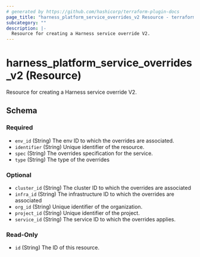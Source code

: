 ```yaml
---
# generated by https://github.com/hashicorp/terraform-plugin-docs
page_title: "harness_platform_service_overrides_v2 Resource - terraform-provider-harness"
subcategory: ""
description: |-
  Resource for creating a Harness service override V2.
---
```


# harness_platform_service_overrides_v2 (Resource)

Resource for creating a Harness service override V2.



<!-- schema generated by tfplugindocs -->
## Schema

### Required

- `env_id` (String) The env ID to which the overrides are associated.
- `identifier` (String) Unique identifier of the resource.
- `spec` (String) The overrides specification for the service.
- `type` (String) The type of the overrides

### Optional

- `cluster_id` (String) The cluster ID to which the overrides are associated
- `infra_id` (String) The infrastructure ID to which the overrides are associated
- `org_id` (String) Unique identifier of the organization.
- `project_id` (String) Unique identifier of the project.
- `service_id` (String) The service ID to which the overrides applies.

### Read-Only

- `id` (String) The ID of this resource.
